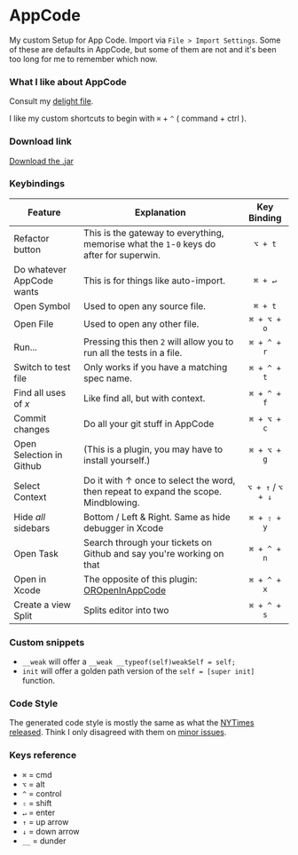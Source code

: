 AppCode
=======

My custom Setup for App Code. Import via `File > Import Settings`. Some of these are defaults in AppCode, but some of them are not and it's been too long for me to remember which now.

### What I like about AppCode

Consult my [delight file](delight.md).

I like my custom shortcuts to begin with `⌘` + `^` ( command + ctrl ).

### Download link

[Download the .jar](https://github.com/orta/AppCode/raw/master/settings.jar)

### Keybindings


| Feature       | Explanation | Key Binding  |
| ------------- |-------------|:-----:|
| Refactor button | This is the gateway to everything, memorise what the `1`-`0` keys do after for superwin. | `⌥ + t` |
| Do whatever AppCode wants | This is for things like auto-import. | `⌘ + ↵` |
| Open Symbol | Used to open any source file. | `⌘ + t` |
| Open File | Used to open any other file. | `⌘ + ⌥ + o` |
| Run... | Pressing this then `2` will allow you to run all the tests in a file. | `⌘ + ^ + r` |
| Switch to test file | Only works if you have a matching spec name. | `⌘ + ^ + t` |
| Find all uses of _x_ | Like find all, but with context. | `⌘ + ^ + f` |
| Commit changes | Do all your git stuff in AppCode | `⌘ + ⌥ + c` |
| Open Selection in Github |  (This is a plugin, you may have to install yourself.) | `⌘ + ⌥ + g` |
| Select Context | Do it with ↑ once to select the word, then repeat to expand the scope. Mindblowing. | `⌥ + ↑` / `⌥ + ↓` |
| Hide _all_ sidebars | Bottom / Left & Right. Same as hide debugger in Xcode | `⌘ + ⇧ + y` |
| Open Task | Search through your tickets on Github and say you're working on that  | `⌘ + ^ + n` |
| Open in Xcode | The opposite of this plugin: [OROpenInAppCode](https://github.com/orta/OROpenInAppCode)  | `⌘ + ^ + x` |
| Create a view Split | Splits editor into two  | `⌘ + ^ + s` |


### Custom snippets

* `__weak` will offer a `__weak __typeof(self)weakSelf = self;`
* `init` will offer a golden path version of the `self = [super init]` function.


### Code Style

The generated code style is mostly the same as what the [NYTimes released](https://github.com/NYTimes/objective-c-style-guide). Think I only disagreed with them on [minor issues](https://twitter.com/mb/status/425980211067621376).


### Keys reference

* `⌘` = cmd
* `⌥` = alt
* `^` = control
* `⇧` = shift
* `↵` = enter
* `↑` = up arrow
* `↓` = down arrow
* `__` = dunder
